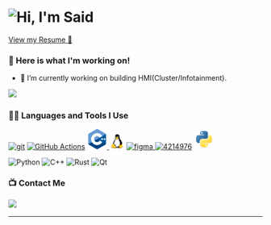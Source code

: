 # ![Hi, I'm Said](https://readme-typing-svg.herokuapp.com?color=%2336BCF7&size=21+&duration=2000&center=true&vCenter=true&multiline=true&width=200&height=40&lines=Hi%2C+I'm+Said!👋🏼;+;+)

[View my Resume 📝](https://drive.google.com/drive/u/0/folders/1ylvttUZGozfBDQk76bMfb3Dg0mm4qniV)


### 🧰 Here is what I'm working on!  

- 🔭 I’m currently working on building HMI(Cluster/Infotainment).

<a href="https://github.com/404"><img src="https://user-images.githubusercontent.com/73097560/115834477-dbab4500-a447-11eb-908a-139a6edaec5c.gif"></a>

### 👨‍💻 Languages and Tools I Use

<a href="https://git-scm.com/" target="_blank" rel="noreferrer"> <img src="https://www.vectorlogo.zone/logos/git-scm/git-scm-icon.svg" alt="git" height="30" /></a>
<a href="https://github.com/features/actions" target="_blank" rel="noreferrer"> <img src="https://www.vectorlogo.zone/logos/github/github-tile.svg" alt="GitHub Actions" height="30" /></a>
<a href="https://www.w3schools.com/cpp/" ><img src="https://raw.githubusercontent.com/devicons/devicon/master/icons/cplusplus/cplusplus-original.svg" alt="cplusplus" width="40" height="40"/> </a>
<a href="https://www.linux.org/" target="_blank" rel="noreferrer"> <img src="https://raw.githubusercontent.com/devicons/devicon/master/icons/linux/linux-original.svg" alt="linux" height="30" /></a>
<a href="https://www.figma.com/" ><img src="https://www.vectorlogo.zone/logos/figma/figma-icon.svg" alt="figma" width="40" height="40"/> </a> <a href="https://git-scm.com/" target="_blank" rel="noreferrer">
<a href="https://stackoverflow.com" target="blank"><img  src="https://raw.githubusercontent.com/rahuldkjain/github-profile-readme-generator/master/src/images/icons/Social/stack-overflow.svg" alt="4214976" height="30" width="40" /></a>
<a href="https://www.python.org" > <img src="https://raw.githubusercontent.com/devicons/devicon/master/icons/python/python-original.svg" alt="java" width="40" height="40"/> </a>

![Python](https://img.shields.io/badge/Python-Intermediate-green)
![C++](https://img.shields.io/badge/C++-Intermediate-lightgreen)
![Rust](https://img.shields.io/badge/Rust-Beginner-blue)
![Qt](https://img.shields.io/badge/Qt_Qml-expert-black)

### 📺 Contact Me

  <a href="https://saidmagdy2023@gmail.com"> <img width="25px" src="https://www.vectorlogo.zone/logos/gmail/gmail-icon.svg" />
 
---
